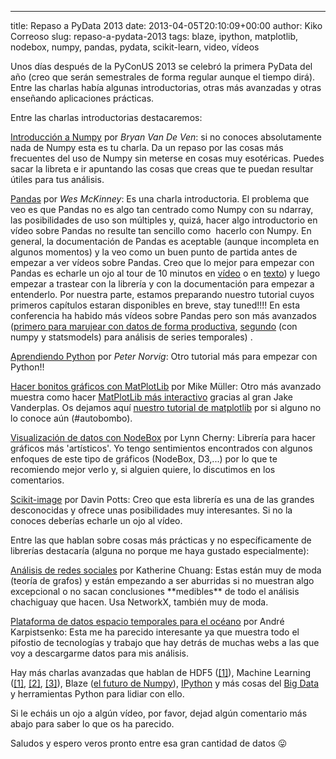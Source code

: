 ---
title: Repaso a PyData 2013
date: 2013-04-05T20:10:09+00:00
author: Kiko Correoso
slug: repaso-a-pydata-2013
tags: blaze, ipython, matplotlib, nodebox, numpy, pandas, pydata, scikit-learn, video, vídeos

Unos días después de la PyConUS 2013 se celebró la primera PyData del año (creo que serán semestrales de forma regular aunque el tiempo dirá). Entre las charlas había algunas introductorias, otras más avanzadas y otras enseñando aplicaciones prácticas.

Entre las charlas introductorias destacaremos:

[Introducción a Numpy](http://vimeo.com/63253083) por _Bryan Van De Ven_: si no conoces absolutamente nada de Numpy esta es tu charla. Da un repaso por las cosas más frecuentes del uso de Numpy sin meterse en cosas muy esotéricas. Puedes sacar la libreta e ir apuntando las cosas que creas que te puedan resultar útiles para tus análisis.

[Pandas](http://vimeo.com/63255854) por _Wes McKinney_: Es una charla introductoria. El problema que veo es que Pandas no es algo tan centrado como Numpy con su ndarray, las posibilidades de uso son múltiples y, quizá, hacer algo introductorio en vídeo sobre Pandas no resulte tan sencillo como  hacerlo con Numpy. En general, la documentación de Pandas es aceptable (aunque incompleta en algunos momentos) y la veo como un buen punto de partida antes de empezar a ver vídeos sobre Pandas. Creo que lo mejor para empezar con Pandas es echarle un ojo al tour de 10 minutos en [vídeo](http://vimeo.com/59324550) o en [texto](http://pandas.pydata.org/pandas-docs/dev/10min.html)) y luego empezar a trastear con la librería y con la documentación para empezar a entenderlo. Por nuestra parte, estamos preparando nuestro tutorial cuyos primeros capítulos estaran disponibles en breve, stay tuned!!!! En esta conferencia ha habido más vídeos sobre Pandas pero son más avanzados ([primero para marujear con datos de forma productiva](http://vimeo.com/63295598), [segundo](http://vimeo.com/63288544) (con numpy y statsmodels) para análisis de series temporales) .

[Aprendiendo Python](http://vimeo.com/63269282) por _Peter Norvig_: Otro tutorial más para empezar con Python!!

[Hacer bonitos gráficos con MatPlotLib](http://vimeo.com/63284840) por Mike Müller: Otro más avanzado muestra como hacer [MatPlotLib más interactivo](http://vimeo.com/63260224) gracias al gran Jake Vanderplas. Os dejamos aquí [nuestro tutorial de matplotlib](http://pybonacci.org/2013/03/21/revision-del-tutorial-de-matplotlib-pyplot/) por si alguno no lo conoce aún (#autobombo).

[Visualización de datos con NodeBox](http://vimeo.com/63270085) por Lynn Cherny: Librería para hacer gráficos más 'artísticos'. Yo tengo sentimientos encontrados con algunos enfoques de este tipo de gráficos (NodeBox, D3,...) por lo que te recomiendo mejor verlo y, si alguien quiere, lo discutimos en los comentarios.

[Scikit-image](http://vimeo.com/63258721) por Davin Potts: Creo que esta librería es una de las grandes desconocidas y ofrece unas posibilidades muy interesantes. Si no la conoces deberías echarle un ojo al vídeo.

Entre las que hablan sobre cosas más prácticas y no específicamente de librerías destacaría (alguna no porque me haya gustado especialmente):

[Análisis de redes sociales](http://vimeo.com/63375405) por Katherine Chuang: Estas están muy de moda (teoría de grafos) y están empezando a ser aburridas si no muestran algo excepcional o no sacan conclusiones \*\*medibles\*\* de todo el análisis chachiguay que hacen. Usa NetworkX, también muy de moda.

[Plataforma de datos espacio temporales para el océano](http://vimeo.com/63272130) por André Karpistsenko: Esta me ha parecido interesante ya que muestra todo el pifostio de tecnologías y trabajo que hay detrás de muchas webs a las que voy a descargarme datos para mis análisis.

Hay más charlas avanzadas que hablan de HDF5 ([[1]](http://vimeo.com/63260833)), Machine Learning ([[1]](http://vimeo.com/63271828), [[2]](http://vimeo.com/63270513), [[3]](http://vimeo.com/63269736)), Blaze ([el futuro de Numpy](http://vimeo.com/63256380)), [IPython](http://vimeo.com/63250251) y más cosas del [Big Data](http://vimeo.com/pydata/videos/page:1/sort:date) y herramientas Python para lidiar con ello.

Si le echáis un ojo a algún vídeo, por favor, dejad algún comentario más abajo para saber lo que os ha parecido.

Saludos y espero veros pronto entre esa gran cantidad de datos 😛